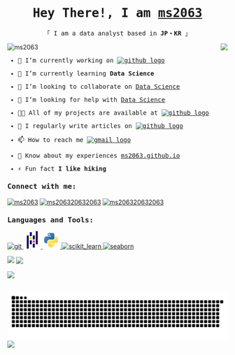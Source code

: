 <h1 align="center">
        <samp> Hey There!, I am
                <b><a target="_blank" href="https://ms2063.github.io">ms2063</a></b>
        </samp>
</h1>

<p align="center"> 
  <samp>
    「 I am a data analyst based in <b>JP・KR</b> 」
  </samp>
</p>

<p><img align="right" height="150" src="https://media.giphy.com/media/v1.Y2lkPTc5MGI3NjExaXc5Y25uOWNlNzBneWliNDFjbmNoaWUza2d0Y2Q0NXQzeGVyNDU4eiZlcD12MV9pbnRlcm5hbF9naWZfYnlfaWQmY3Q9Zw/nR4L10XlJcSeQ/giphy.gif"  /></p>

<p align="left"> <img src="https://komarev.com/ghpvc/?username=ms2063&label=Visitors&color=0e75b6&style=for-the-badge&abbreviated=true" alt="ms2063" /> </p>

<samp>
        
- 🔭 I’m currently working on  <a href="ms2063/convenience_insights" target="_blank">
  <img src="https://img.shields.io/badge/ConvenienceInsights-100000?style=for-the-badge&label=&logo=github&logoColor=white" height="22" alt="github logo"></a>

- 🌱 I’m currently learning **Data Science**

- 👯 I’m looking to collaborate on [Data Science](https://ms2063.github.io)

- 🤝 I’m looking for help with [Data Science](https://ms2063.github.io)

- 👨‍💻 All of my projects are available at  <a href="https://ms2063.github.io" target="_blank">
  <img src="https://img.shields.io/badge/ms2063.github.io-100000?style=for-the-badge&label=&logo=github&logoColor=white" height="22" alt="github logo"></a>

- 📝 I regularly write articles on <a href="https://ms2063.github.io" target="_blank">
  <img src="https://img.shields.io/badge/blog-100000?style=for-the-badge&label=&logo=github&logoColor=white" height="22" alt="github logo"></a>
- 📫 How to reach me <a href="mailto:ms206320632063@gmail.com" target="_blank">
    <img src="https://img.shields.io/static/v1?message=Gmail&logo=gmail&label=&color=D14836&logoColor=white&labelColor=&style=for-the-badge" height="22" alt="gmail logo"  />
    </a>


- 📄 Know about my experiences [ms2063.github.io](https://ms2063.github.io)

- ⚡ Fun fact **I like hiking**
</samp>

<samp>
<h3 align="left">Connect with me:</h3>
</samp>
<p align="left">
<a href="https://kaggle.com/ms2063" target="blank"><img align="center" src="https://raw.githubusercontent.com/rahuldkjain/github-profile-readme-generator/master/src/images/icons/Social/kaggle.svg" alt="ms2063" height="30" width="40" /></a>
<a href="https://www.hackerrank.com/ms206320632063" target="blank"><img align="center" src="https://raw.githubusercontent.com/rahuldkjain/github-profile-readme-generator/master/src/images/icons/Social/hackerrank.svg" alt="ms206320632063" height="30" width="40" /></a>
<a href="https://www.leetcode.com/ms206320632063" target="blank"><img align="center" src="https://raw.githubusercontent.com/rahuldkjain/github-profile-readme-generator/master/src/images/icons/Social/leet-code.svg" alt="ms206320632063" height="30" width="40" /></a>
</p>
<samp>
<h3 align="left">Languages and Tools:</h3></samp>
<p align="left"> <a href="https://git-scm.com/" target="_blank" rel="noreferrer"> <img src="https://www.vectorlogo.zone/logos/git-scm/git-scm-icon.svg" alt="git" width="40" height="40"/> </a> <a href="https://pandas.pydata.org/" target="_blank" rel="noreferrer"> <img src="https://raw.githubusercontent.com/devicons/devicon/2ae2a900d2f041da66e950e4d48052658d850630/icons/pandas/pandas-original.svg" alt="pandas" width="40" height="40"/> </a> <a href="https://www.python.org" target="_blank" rel="noreferrer"> <img src="https://raw.githubusercontent.com/devicons/devicon/master/icons/python/python-original.svg" alt="python" width="40" height="40"/> </a> <a href="https://scikit-learn.org/" target="_blank" rel="noreferrer"> <img src="https://upload.wikimedia.org/wikipedia/commons/0/05/Scikit_learn_logo_small.svg" alt="scikit_learn" width="40" height="40"/> </a> <a href="https://seaborn.pydata.org/" target="_blank" rel="noreferrer"> <img src="https://seaborn.pydata.org/_images/logo-mark-lightbg.svg" alt="seaborn" width="40" height="40"/> </a> </p>

<p><img align="left" src="https://github-readme-stats.vercel.app/api/top-langs/?username=ms2063&theme=tokyonight&hide_border=false&include_all_commits=false&count_private=false&layout=compact" /></p>

<p>&nbsp;<img align="center" src="https://github-readme-stats.vercel.app/api?username=ms2063&theme=tokyonight&hide_border=false&include_all_commits=false&count_private=false" /></p>

<p><img align="center" src="https://github-readme-streak-stats.herokuapp.com/?user=ms2063&theme=tokyonight&hide_border=false" /></p>

<br clear="both">
<img src="https://raw.githubusercontent.com/ms2063/ms2063/output/snake.svg" alt="Snake animation" />



<div> <a href="https://ms2063.github.io" target="_blank"><img src="https://img.shields.io/badge/GitHub-100000?style=for-the-badge&label=&logo=github&logoColor=white" target="_blank"></a>
</div>
